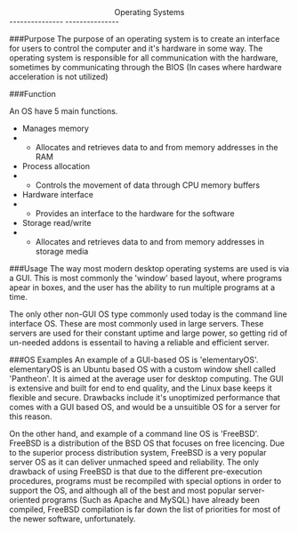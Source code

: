 <center>Operating Systems</center>
---------------
---------------

###Purpose
The purpose of an operating system is to create an interface for users to control the computer and it's hardware in some way. The operating system is responsible for all communication with the hardware, sometimes by communicating through the BIOS (In cases where hardware acceleration is not utilized)

###Function

An OS have 5 main functions.

- Manages memory
- * Allocates and retrieves data to and from memory addresses in the RAM
- Process allocation
- * Controls the movement of data through CPU memory buffers
- Hardware interface
- * Provides an interface to the hardware for the software
- Storage read/write
- * Allocates and retrieves data to and from memory addresses in storage media

###Usage
The way most modern desktop operating systems are used is via a GUI. This is most commonly the 'window' based layout, where programs apear in boxes, and the user has the ability to run multiple programs at a time. 

The only other non-GUI OS type commonly used today is the command line interface OS. These are most commonly used in large servers. These servers are used for their constant uptime and large power, so getting rid of un-needed addons is essentail to having a reliable and efficient server.

###OS Examples
An example of a GUI-based OS is 'elementaryOS'. elementaryOS is an Ubuntu based OS with a custom window shell called 'Pantheon'. It is aimed at the average user for desktop computing. The GUI is extensive and built for end to end quality, and the Linux base keeps it flexible and secure. Drawbacks include it's unoptimized performance that comes with a GUI based OS, and would be a unsuitible OS for a server for this reason.

On the other hand, and example of a command line OS is 'FreeBSD'. FreeBSD is a distribution of the BSD OS that focuses on free licencing. Due to the superior process distribution system, FreeBSD is a very popular server OS as it can deliver unmached speed and reliability. The only drawback of using FreeBSD is that due to the different pre-execution procedures, programs must be recompiled with special options in order to support the OS, and although all of the best and most popular server-oriented programs (Such as Apache and MySQL) have already been compiled, FreeBSD compilation is far down the list of priorities for most of the newer software, unfortunately.
